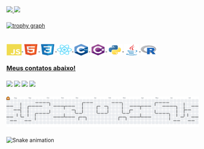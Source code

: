 <div>
  <a href="https://github.com/sabrina-goncalves-de-almeida">
  <img height="180em" src="https://github-readme-stats.vercel.app/api?username=sabrina-goncalves-de-almeida&show_icons=true&theme=radical&include_all_commits=true&count_private=true"/>
  <img height="180em" src="https://github-readme-stats.vercel.app/api/top-langs/?username=sabrina-goncalves-de-almeida&layout=compact&langs_count=6&theme=radical"/>
    
###

  <img src="https://github-profile-trophy.vercel.app?username=sabrina-goncalves-de-almeida&theme=radical&column=-1&row=1&margin-w=8&margin-h=8&no-bg=false&no-frame=false&order=4" height="150" alt="trophy graph"/>
  
</div>

###
<div style="display: inline_block"><br>
  <img align="center" alt="Js" height="30" width="40" src="https://raw.githubusercontent.com/devicons/devicon/master/icons/javascript/javascript-plain.svg">
  <img align="center" alt="HTML" height="30" width="40" src="https://raw.githubusercontent.com/devicons/devicon/master/icons/html5/html5-original.svg">
  <img align="center" alt="CSS" height="30" width="40" src="https://raw.githubusercontent.com/devicons/devicon/master/icons/css3/css3-original.svg">
  <img align="center" alt="React" height="30" width="40" src="https://raw.githubusercontent.com/devicons/devicon/master/icons/react/react-original.svg">
  <img align="center" alt="Cplusplus" height="30" width="40" src="https://raw.githubusercontent.com/devicons/devicon/master/icons/cplusplus/cplusplus-original.svg">
  <img align="center" alt="Csharp" height="30" width="40" src="https://raw.githubusercontent.com/devicons/devicon/master/icons/csharp/csharp-original.svg">
  <img align="center" alt="Python" height="30" width="40" src="https://raw.githubusercontent.com/devicons/devicon/master/icons/python/python-original.svg">
  <img align="center" alt="Java" height="30" width="40" src="https://raw.githubusercontent.com/devicons/devicon/master/icons/java/java-original.svg">
  <img align="center" alt="R" height="30" width="40" src="https://raw.githubusercontent.com/devicons/devicon/master/icons/r/r-original.svg">
</div>
 
###
 
  ### Meus contatos abaixo!
  
###
 
<div> 
  <a href="https://www.youtube.com/channel/UCqLilg-Md7gTRoAsmWewEsg" target="_blank"><img src="https://img.shields.io/badge/YouTube-FF0000?style=for-the-badge&logo=youtube&logoColor=white" target="_blank"></a>
  <a href = "sabrina.goncalves@dcx.ufpb.br"><img src="https://img.shields.io/badge/-Gmail-%23333?style=for-the-badge&logo=gmail&logoColor=white" target="_blank"></a>
  <a href="https://www.instagram.com/linebinegames/" target="_blank"><img src="https://img.shields.io/badge/-Instagram-%23E4405F?style=for-the-badge&logo=instagram&logoColor=white" target="_blank"></a>
  <a href="http://lattes.cnpq.br/5479831961772153" target="_blank"><img src="https://img.shields.io/badge/-Lattes-%23003A88?style=for-the-badge" target="_blank"></a>
 
</div>

###

<picture>
  <source media="(prefers-color-scheme: dark)" srcset="https://raw.githubusercontent.com/sabrina-goncalves-de-almeida/sabrina-goncalves-de-almeida/output/pacman-contribution-graph-dark.svg">
  <source media="(prefers-color-scheme: light)" srcset="https://raw.githubusercontent.com/sabrina-goncalves-de-almeida/sabrina-goncalves-de-almeida/output/pacman-contribution-graph.svg">
  <img alt="pacman contribution graph" src="https://raw.githubusercontent.com/sabrina-goncalves-de-almeida/sabrina-goncalves-de-almeida/output/pacman-contribution-graph.svg">
</picture>

###

<img src="https://raw.githubusercontent.com/sabrina-goncalves-de-almeida/sabrina-goncalves-de-almeida/output/snake.svg" alt="Snake animation" />

###
